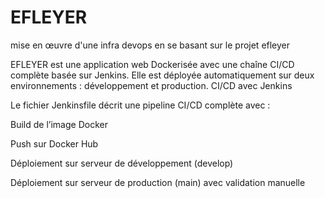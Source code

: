 # EFLEYER
mise en œuvre d'une infra devops en se basant sur le projet efleyer


EFLEYER est une application web Dockerisée avec une chaîne CI/CD complète basée sur Jenkins. Elle est déployée automatiquement sur deux environnements : développement et production.
 CI/CD avec Jenkins


Le fichier Jenkinsfile décrit une pipeline CI/CD complète avec :

Build de l’image Docker

Push sur Docker Hub

Déploiement sur serveur de développement (develop)

Déploiement sur serveur de production (main) avec validation manuelle
